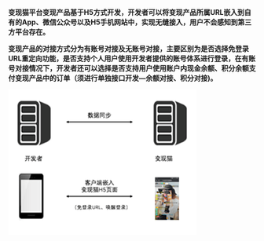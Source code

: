 **变现猫平台变现产品基于H5方式开发，开发者可以将变现产品所属URL嵌入到自有的App、微信公众号以及H5手机网站中，实现无缝接入，用户不会感知到第三方平台存在。**

**变现产品的对接方式分为有账号对接及无账号对接，主要区别为是否选择免登录URL重定向功能，是否支持个人用户使用开发者提供的账号体系进行登录，在有账号对接情况下，开发者还可以选择是否支持用户使用账户内现金余额、积分余额支付变现产品中的订单（须进行单独接口开发—余额对接、积分对接\)。**

![](/assets/import.png)

